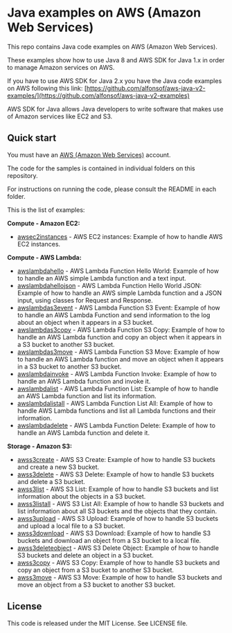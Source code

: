 # Java examples on AWS (Amazon Web Services)

This repo contains Java code examples on AWS (Amazon Web Services).

These examples show how to use Java 8 and AWS SDK for Java 1.x in order to manage Amazon services on AWS.

If you have to use AWS SDK for Java 2.x you have the Java code examples on AWS following this link: [https://github.com/alfonsof/aws-java-v2-examples/](https://github.com/alfonsof/aws-java-v2-examples)

AWS SDK for Java allows Java developers to write software that makes use of Amazon services like EC2 and S3.

## Quick start

You must have an [AWS (Amazon Web Services)](http://aws.amazon.com/) account.

The code for the samples is contained in individual folders on this repository.

For instructions on running the code, please consult the README in each folder.

This is the list of examples:

**Compute - Amazon EC2:**

* [awsec2instances](/awsec2instances) - AWS EC2 instances: Example of how to handle AWS EC2 instances.

**Compute - AWS Lambda:**

* [awslambdahello](/awslambdahello) - AWS Lambda Function Hello World: Example of how to handle an AWS simple Lambda function and a text input.
* [awslambdahellojson](/awslambdahellojson) - AWS Lambda Function Hello World JSON: Example of how to handle an AWS simple Lambda  function and a JSON input, using classes for Request and Response.
* [awslambdas3event](/awslambdas3event) - AWS Lambda Function S3 Event: Example of how to handle an AWS Lambda Function and send information to the log about an object when it appears in a S3 bucket.
* [awslambdas3copy](/awslambdas3copy) - AWS Lambda Function S3 Copy: Example of how to handle an AWS Lambda function and copy an object when it appears in a S3 bucket to another S3 bucket.
* [awslambdas3move](/awslambdas3move) - AWS Lambda Function S3 Move: Example of how to handle an AWS Lambda function and move an object when it appears in a S3 bucket to another S3 bucket.
* [awslambdainvoke](/awslambdainvoke) - AWS Lambda Function Invoke: Example of how to handle an AWS Lambda function and invoke it.
* [awslambdalist](/awslambdalist) - AWS Lambda Function List: Example of how to handle an AWS Lambda function and list its information.
* [awslambdalistall](/awslambdalistall) - AWS Lambda Function List All: Example of how to handle AWS Lambda functions and list all Lambda functions and their information.
* [awslambdadelete](/awslambdadelete) - AWS Lambda Function Delete: Example of how to handle an AWS Lambda function and delete it.

**Storage - Amazon S3:**

* [awss3create](/awss3create) - AWS S3 Create: Example of how to handle S3 buckets and create a new S3 bucket.
* [awss3delete](/awss3delete) - AWS S3 Delete: Example of how to handle S3 buckets and delete a S3 bucket.
* [awss3list](/awss3list) - AWS S3 List: Example of how to handle S3 buckets and list information about the objects in a S3 bucket.
* [awss3listall](/awss3listall) - AWS S3 List All: Example of how to handle S3 buckets and list information about all S3 buckets and the objects that they contain.
* [awss3upload](/awss3upload) - AWS S3 Upload: Example of how to handle S3 buckets and upload a local file to a S3 bucket.
* [awss3download](/awss3download) - AWS S3 Download: Example of how to handle S3 buckets and download an object from a S3 bucket to a local file.
* [awss3deleteobject](/awss3deleteobject) - AWS S3 Delete Object: Example of how to handle S3 buckets and delete an object in a S3 bucket.
* [awss3copy](/awss3copy) - AWS S3 Copy: Example of how to handle S3 buckets and copy an object from a S3 bucket to another S3 bucket.
* [awss3move](/awss3move) - AWS S3 Move: Example of how to handle S3 buckets and move an object from a S3 bucket to another S3 bucket.

## License

This code is released under the MIT License. See LICENSE file.